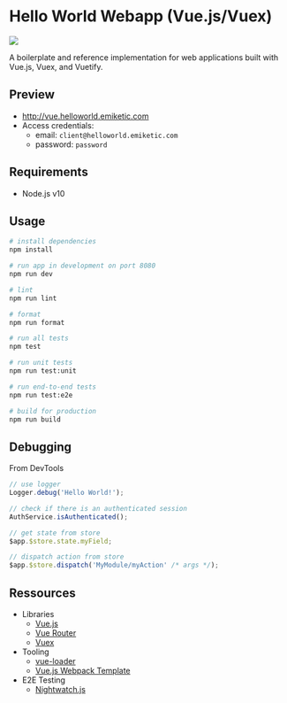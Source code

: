 # Hello World Webapp (Vue.js/Vuex)

![](https://img.shields.io/david/emiketic/helloworld-vue.svg?style=for-the-badge)

A boilerplate and reference implementation for web applications built with Vue.js, Vuex, and Vuetify.

## Preview

- http://vue.helloworld.emiketic.com
- Access credentials:
  - email: `client@helloworld.emiketic.com`
  - password: `password`

## Requirements

- Node.js v10

## Usage

```sh
# install dependencies
npm install

# run app in development on port 8080
npm run dev

# lint
npm run lint

# format
npm run format

# run all tests
npm test

# run unit tests
npm run test:unit

# run end-to-end tests
npm run test:e2e

# build for production
npm run build
```

## Debugging

From DevTools

```javascript
// use logger
Logger.debug('Hello World!');

// check if there is an authenticated session
AuthService.isAuthenticated();

// get state from store
$app.$store.state.myField;

// dispatch action from store
$app.$store.dispatch('MyModule/myAction' /* args */);
```

## Ressources

- Libraries
  - [Vue.js](https://vuejs.org/v2/guide/)
  - [Vue Router](https://router.vuejs.org/en/)
  - [Vuex](https://vuex.vuejs.org/en/)
- Tooling
  - [vue-loader](http://vuejs.github.io/vue-loader)
  - [Vue.js Webpack Template](http://vuejs-templates.github.io/webpack/)
- E2E Testing
  - [Nightwatch.js](http://nightwatchjs.org/)
